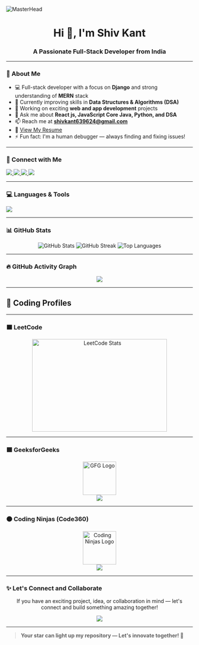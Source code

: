 ![MasterHead](https://user-images.githubusercontent.com/90236635/232446433-d5540fa2-fe28-4bb8-b929-cdb51fe61336.gif)

<h1 align="center">Hi 👋, I'm Shiv Kant</h1>
<h3 align="center">A Passionate Full-Stack Developer from India</h3>

---

### 🚀 About Me

- 💻 Full-stack developer with a focus on **Django** and strong understanding of **MERN** stack  
- 🧠 Currently improving skills in **Data Structures & Algorithms (DSA)**  
- 🔭 Working on exciting **web and app development** projects  
- 💬 Ask me about **React js, JavaScript Core Java, Python, and DSA**  
- 📫 Reach me at **shivkant639624@gmail.com**  
- 📄 [View My Resume](https://drive.google.com/drive/u/1/folders/14Em2sXH0NoRNLuP4zHxldU91W7wI5kVh)  
- ⚡ Fun fact: I'm a human debugger — always finding and fixing issues!

---

### 📌 Connect with Me

<p align="left">
  <a href="https://www.linkedin.com/in/shiv-kant-036a17289/" target="_blank">
    <img src="https://img.shields.io/badge/LinkedIn-blue?style=for-the-badge&logo=linkedin" />
  </a>
  <a href="https://www.instagram.com/shivkant252" target="_blank">
    <img src="https://img.shields.io/badge/Instagram-E4405F?style=for-the-badge&logo=instagram&logoColor=white" />
  </a>
  <a href="https://youtube.com/@shivkantpal8679" target="_blank">
    <img src="https://img.shields.io/badge/YouTube-red?style=for-the-badge&logo=youtube" />
  </a>
  <a href="https://leetcode.com/u/shivkant252/" target="_blank">
    <img src="https://img.shields.io/badge/LeetCode-FFA116?style=for-the-badge&logo=leetcode&logoColor=black" />
  </a>
</p>

---

### 💻 Languages & Tools

<p>
  <img src="https://skillicons.dev/icons?i=python,django,java,js,react,nodejs,html,css,tailwind,mysql,git,github,vscode,figma" />
</p>

---

### 📊 GitHub Stats

<p align="center">
  <img src="https://github-readme-stats.vercel.app/api?username=shivkantx&show_icons=true&theme=radical" alt="GitHub Stats" />
  <img src="https://github-readme-streak-stats.herokuapp.com/?user=shivkantx&theme=radical" alt="GitHub Streak" />
  <img src="https://github-readme-stats.vercel.app/api/top-langs/?username=shivkantx&layout=compact&theme=radical" alt="Top Languages" />
</p>

---

### 🔥 GitHub Activity Graph

<p align="center">
  <img src="https://github-readme-activity-graph.vercel.app/graph?username=shivkantx&bg_color=0D1117&color=00E5FF&line=00E5FF&point=FFFFFF&area=true&hide_border=true" />
</p>

---

## 🧠 Coding Profiles

---

### 🟧 LeetCode

<p align="center">
  <a href="https://leetcode.com/u/shivkant252/" target="_blank">
    <img src="https://leetcard.jacoblin.cool/shivkant252?theme=dark&font=Karma&ext=heatmap" alt="LeetCode Stats" width="85%" height="250px" />
  </a>
</p>

---

### 🟩 GeeksforGeeks

<p align="center">
  <a href="https://www.geeksforgeeks.org/user/shivkantllj0/" target="_blank">
    <img src="https://upload.wikimedia.org/wikipedia/commons/4/43/GeeksforGeeks.svg" width="90px" alt="GFG Logo" />
    <br/>
    <img src="https://img.shields.io/badge/Visit-GFG_Profile-brightgreen?style=for-the-badge" />
  </a>
</p>

---

### 🟠 Coding Ninjas (Code360)

<p align="center">
  <a href="https://www.naukri.com/code360/profile/shivkantpal" target="_blank">
    <img src="https://ninjasfiles.s3.amazonaws.com/0000000000000723.jpg" width="90px" alt="Coding Ninjas Logo" />
    <br/>
    <img src="https://img.shields.io/badge/View-My_Code360_Profile-orange?style=for-the-badge" />
  </a>
</p>

---

### ✨ Let's Connect and Collaborate

<p align="center">
  If you have an exciting project, idea, or collaboration in mind — let's connect and build something amazing together!
</p>

<p align="center">
  <img src="https://img.shields.io/github/stars/shivkantx?style=social" />
</p>

---

> **Your star can light up my repository — Let's innovate together! 🌟**
